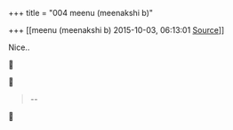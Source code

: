 +++
title = "004 meenu (meenakshi b)"

+++
[[meenu (meenakshi b)	2015-10-03, 06:13:01 [Source](https://groups.google.com/g/samskrita/c/c9vuEWP1978)]]



Nice..





> --  



